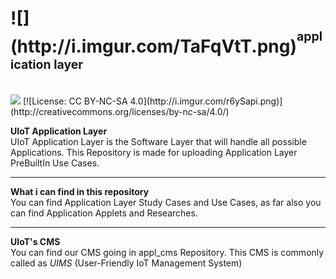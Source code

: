 <h1>![](http://i.imgur.com/TaFqVtT.png)<sup><sup>application layer</sup></sup><sub><sub><sup></h1></sup></sub></sub>
<br>
<a href="https://zenhub.com"><img src="https://raw.githubusercontent.com/ZenHubIO/support/master/zenhub-badge.png"></a> [![License: CC BY-NC-SA 4.0](http://i.imgur.com/r6ySapi.png)](http://creativecommons.org/licenses/by-nc-sa/4.0/)

<b>UIoT Application Layer</b></i><br>
UIoT Application Layer is the Software Layer that will handle all possible Applications. This Repository is made for uploading Application Layer PreBuiltIn Use Cases.

----------------------------------------------------

<b>What i can find in this repository</b><br>
You can find Application Layer Study Cases and Use Cases, as far also you can find Application Applets and Researches.

----------------------------------------------------

<b>UIoT's CMS</b><br>
You can find our CMS going in appl_cms Repository. This CMS is commonly called as <i>UIMS</i> (User-Friendly IoT Management System)
